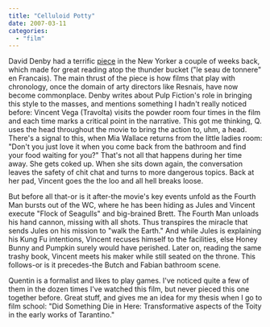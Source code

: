 ```yaml
---
title: "Celluloid Potty"
date: 2007-03-11
categories: 
  - "film"
---
```


David Denby had a terrific [piece](http://www.newyorker.com/arts/critics/atlarge/2007/03/05/070305crat_atlarge_denby) in the New Yorker a couple of weeks back, which made for great reading atop the thunder bucket ("le seau de tonnere" en Francais). The main thrust of the piece is how films that play with chronology, once the domain of arty directors like Resnais, have now become commonplace. Denby writes about Pulp Fiction's role in bringing this style to the masses, and mentions something I hadn't really noticed before: Vincent Vega (Travolta) visits the powder room four times in the film and each time marks a critical point in the narrative. This got me thinking, Q. uses the head throughout the movie to bring the action to, uhm, a head. There's a signal to this, when Mia Wallace returns from the little ladies room: "Don't you just love it when you come back from the bathroom and find your food waiting for you?" That's not all that happens during her time away. She gets coked up. When she sits down again, the conversation leaves the safety of chit chat and turns to more dangerous topics. Back at her pad, Vincent goes the the loo and all hell breaks loose.

But before all that-or is it after-the movie's key events unfold as the Fourth Man bursts out of the WC, where he has been hiding as Jules and Vincent execute "Flock of Seagulls" and big-brained Brett. The Fourth Man unloads his hand cannon, missing with all shots. Thus transpires the miracle that sends Jules on his mission to "walk the Earth." And while Jules is explaining his Kung Fu intentions, Vincent recuses himself to the facilities, else Honey Bunny and Pumpkin surely would have perished. Later on, reading the same trashy book, Vincent meets his maker while still seated on the throne. This follows-or is it precedes-the Butch and Fabian bathroom scene.

Quentin is a formalist and likes to play games. I've noticed quite a few of them in the dozen times I've watched this film, but never pieced this one together before. Great stuff, and gives me an idea for my thesis when I go to film school: "Did Something Die in Here: Transformative aspects of the Toity in the early works of Tarantino."
